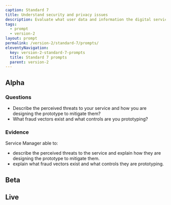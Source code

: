 ```yaml
---
caption: Standard 7
title: Understand security and privacy issues
description: Evaluate what user data and information the digital service will be providing or storing and address the security level, legal responsibilities, privacy issues and risks associated with the service (consulting with experts where appropriate).
tags:
  - prompt
  - version-2
layout: prompt
permalink: /version-2/standard-7/prompts/
eleventyNavigation:
  key: version-2-standard-7-prompts
  title: Standard 7 prompts
  parent: version-2
---
```


## Alpha

### Questions

- Describe the perceived threats to your service and how you are designing the prototype to mitigate them?
- What fraud vectors exist and what controls are you prototyping?

### Evidence

Service Manager able to:

- describe the perceived threats to the service and explain how they are designing the prototype to mitigate them.
- explain what fraud vectors exist and what controls they are prototyping.

## Beta

## Live
